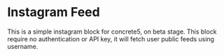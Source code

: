 # **Instagram Feed**
This is a simple instagram block for concrete5, on beta stage.
This block require no authentication or API key, it will fetch user public feeds using username.
